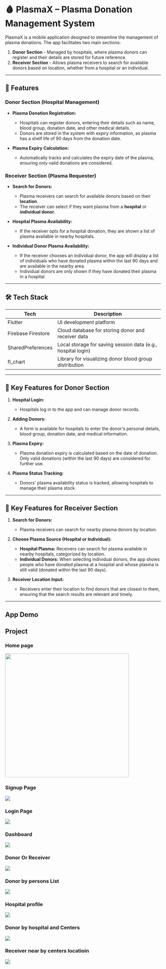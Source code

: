 # 🩸 PlasmaX – Plasma Donation Management System

PlasmaX is a mobile application designed to streamline the management of plasma donations. The app facilitates two main sections:

1. **Donor Section** - Managed by hospitals, where plasma donors can register and their details are stored for future reference.
2. **Receiver Section** - Allows plasma receivers to search for available donors based on location, whether from a hospital or an individual.

---

## 🚀 Features

### **Donor Section** (Hospital Management)

* **Plasma Donation Registration:**

  * Hospitals can register donors, entering their details such as name, blood group, donation date, and other medical details.
  * Donors are stored in the system with expiry information, as plasma has a shelf life of 90 days from the donation date.
* **Plasma Expiry Calculation:**

  * Automatically tracks and calculates the expiry date of the plasma, ensuring only valid donations are considered.

### **Receiver Section** (Plasma Requester)

* **Search for Donors:**

  * Plasma receivers can search for available donors based on their **location**.
  * The receiver can select if they want plasma from a **hospital** or **individual donor**.
* **Hospital Plasma Availability:**

  * If the receiver opts for a hospital donation, they are shown a list of plasma available in nearby hospitals.
* **Individual Donor Plasma Availability:**

  * If the receiver chooses an individual donor, the app will display a list of individuals who have donated plasma within the last 90 days and are available in the nearby area.
  * Individual donors are only shown if they have donated their plasma in a hospital.

---

## 🛠️ Tech Stack

| Tech               | Description                                                  |
| ------------------ | ------------------------------------------------------------ |
| Flutter            | UI development platform                                      |
| Firebase Firestore | Cloud database for storing donor and receiver data           |
| SharedPreferences  | Local storage for saving session data (e.g., hospital login) |
| fl\_chart          | Library for visualizing donor blood group distribution       |

---


## 🔑 Key Features for **Donor** Section

1. **Hospital Login:**

   * Hospitals log in to the app and can manage donor records.

2. **Adding Donors:**

   * A form is available for hospitals to enter the donor's personal details, blood group, donation date, and medical information.

3. **Plasma Expiry:**

   * Plasma donation expiry is calculated based on the date of donation. Only valid donations (within the last 90 days) are considered for further use.

4. **Plasma Status Tracking:**

   * Donors' plasma availability status is tracked, allowing hospitals to manage their plasma stock.

---

## 🔑 Key Features for **Receiver** Section

1. **Search for Donors:**

   * Plasma receivers can search for nearby plasma donors by location.

2. **Choose Plasma Source (Hospital or Individual):**

   * **Hospital Plasma:** Receivers can search for plasma available in nearby hospitals, categorized by location.
   * **Individual Donors:** When selecting individual donors, the app shows people who have donated plasma at a hospital and whose plasma is still valid (donated within the last 90 days).

3. **Receiver Location Input:**

   * Receivers enter their location to find donors that are closest to them, ensuring that the search results are relevant and timely.

---

## App Demo

  <h2>Project</h2>
  <h3>Home page</h3>
  <img src="https://raw.githubusercontent.com/lokeshkumar-2003/PlasmaX-HealthApp/refs/heads/main/demo/home_screen.jpg" height="400"/>
  <h3>Signup Page</h3>
  <img src="https://raw.githubusercontent.com/lokeshkumar-2003/PlasmaX-HealthApp/refs/heads/main/demo/signup.jpg"/>
  <h3>Login Page</h3>
  <img src="https://raw.githubusercontent.com/lokeshkumar-2003/PlasmaX-HealthApp/refs/heads/main/demo/login.jpg"/>
  <h3>Dashboard</h3>
  <img src="https://raw.githubusercontent.com/lokeshkumar-2003/PlasmaX-HealthApp/refs/heads/main/demo/dashboard.jpg"/>
  <h3>Donor Or Receiver</h3>
  <img src="https://raw.githubusercontent.com/lokeshkumar-2003/PlasmaX-HealthApp/refs/heads/main/demo/donor_receiver.jpg"/>
  <h3>Donor by persons List</h3>
  <img src="https://raw.githubusercontent.com/lokeshkumar-2003/PlasmaX-HealthApp/refs/heads/main/demo/donors_list.jpg" />
 <h3>Hospital profile</h3>
  <img src="https://raw.githubusercontent.com/lokeshkumar-2003/PlasmaX-HealthApp/refs/heads/main/demo/profile_page.jpg" />
  <h3>Donor by hospital and Centers</h3>
  <img src="https://raw.githubusercontent.com/lokeshkumar-2003/PlasmaX-HealthApp/refs/heads/main/demo/hospital_donors.jpg" />
 <h3>Receiver near by centers locatioin</h3>
  <img src="https://raw.githubusercontent.com/lokeshkumar-2003/PlasmaX-HealthApp/refs/heads/main/demo/near_by_hospitals.jpg" />





